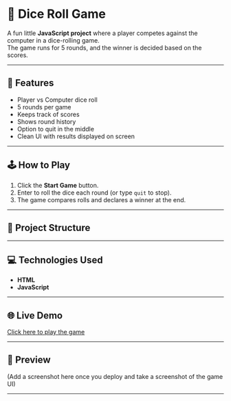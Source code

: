 # 🎲 Dice Roll Game

A fun little **JavaScript project** where a player competes against the computer in a dice-rolling game.  
The game runs for 5 rounds, and the winner is decided based on the scores.  

---

## 🚀 Features
- Player vs Computer dice roll
- 5 rounds per game
- Keeps track of scores
- Shows round history
- Option to quit in the middle
- Clean UI with results displayed on screen

---

## 🕹️ How to Play
1. Click the **Start Game** button.  
2. Enter to roll the dice each round (or type `quit` to stop).  
3. The game compares rolls and declares a winner at the end.  

---

## 📂 Project Structure

---

## 💻 Technologies Used
- **HTML**
- **JavaScript**

---

## 🌐 Live Demo
[Click here to play the game](https://Raiyansiddique786.github.io/Dice-Roll-Game/)  
 

---

## 📸 Preview
(Add a screenshot here once you deploy and take a screenshot of the game UI)

---

